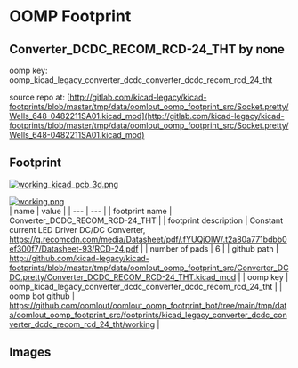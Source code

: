 # OOMP Footprint  
## Converter_DCDC_RECOM_RCD-24_THT  by none  
  
oomp key: oomp_kicad_legacy_converter_dcdc_converter_dcdc_recom_rcd_24_tht  
  
source repo at: [http://gitlab.com/kicad-legacy/kicad-footprints/blob/master/tmp/data/oomlout_oomp_footprint_src/Socket.pretty/Wells_648-0482211SA01.kicad_mod](http://gitlab.com/kicad-legacy/kicad-footprints/blob/master/tmp/data/oomlout_oomp_footprint_src/Socket.pretty/Wells_648-0482211SA01.kicad_mod)  
## Footprint  
  
[![working_kicad_pcb_3d.png](working_kicad_pcb_3d_600.png)](working_kicad_pcb_3d.png)  
  
[![working.png](working_600.png)](working.png)  
| name | value | 
| --- | --- | 
| footprint name | Converter_DCDC_RECOM_RCD-24_THT | 
| footprint description | Constant current LED Driver DC/DC Converter, https://g.recomcdn.com/media/Datasheet/pdf/.fYUQjOlW/.t2a80a771bdbb0ef300f7/Datasheet-93/RCD-24.pdf | 
| number of pads | 6 | 
| github path | http://github.com/kicad-legacy/kicad-footprints/blob/master/tmp/data/oomlout_oomp_footprint_src/Converter_DCDC.pretty/Converter_DCDC_RECOM_RCD-24_THT.kicad_mod | 
| oomp key | oomp_kicad_legacy_converter_dcdc_converter_dcdc_recom_rcd_24_tht | 
| oomp bot github | https://github.com/oomlout/oomlout_oomp_footprint_bot/tree/main/tmp/data/oomlout_oomp_footprint_src/footprints/kicad_legacy_converter_dcdc_converter_dcdc_recom_rcd_24_tht/working | 
## Images  
